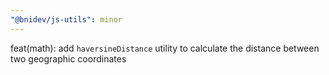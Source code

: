 ```yaml
---
"@bnidev/js-utils": minor
---
```


feat(math): add `haversineDistance` utility to calculate the distance between two geographic coordinates
